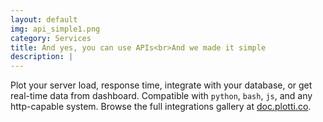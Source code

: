 ```yaml
---
layout: default
img: api_simple1.png
category: Services
title: And yes, you can use APIs<br>And we made it simple
description: |
---
```

Plot your server load, response time, integrate with your database, or get real-time data from dashboard. Compatible with `python`, `bash`, `js`, and any http-capable system. Browse the full integrations gallery at [doc.plotti.co](https://doc.plotti.co).